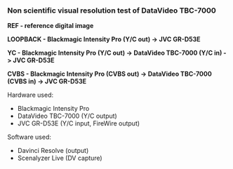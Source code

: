 ### Non scientific visual resolution test of DataVideo TBC-7000

**REF - reference digital image**

**LOOPBACK - Blackmagic Intensity Pro (Y/C out) -> JVC GR-D53E**

**YC - Blackmagic Intensity Pro (Y/C out) -> DataVideo TBC-7000 (Y/C in) -> JVC GR-D53E**

**CVBS - Blackmagic Intensity Pro (CVBS out) -> DataVideo TBC-7000 (CVBS in) -> JVC GR-D53E**

Hardware used: 
* Blackmagic Intensity Pro
* DataVideo TBC-7000 (Y/C output)
* JVC GR-D53E (Y/C input, FireWire output)

Software used:
* Davinci Resolve (output)
* Scenalyzer Live (DV capture)

